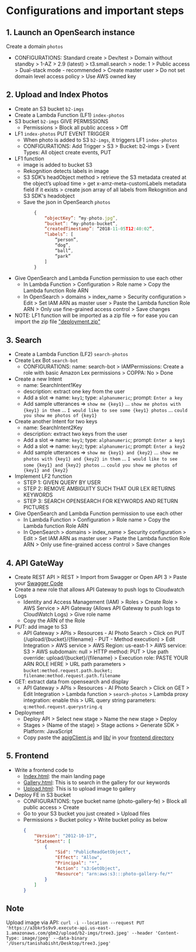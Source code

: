 # Configurations and important steps

## 1. Launch an OpenSearch instance
Create a domain `photos`
- CONFIGURATIONS: Standard create > Dev/test > Domain without standby > 1-AZ > 2.9 (latest) > t3.small.search > node: 1 > Public access > Dual-stack mode - recommended > Create master user > Do not set domain level access policy > Use AWS owned key

## 2. Upload and Index Photos
- Create an S3 bucket   `b2-imgs`
- Create a Lambda Function (LF1) `index-photos`
- S3 bucket `b2-imgs` GIVE PERMISSIONS
    - Permissions > Block all public access > Off
- LF1 `index-photos` PUT EVENT TRIGGER
    - When photo is added to S3 `b2-imgs`, it triggers LF1 `index-photos`
    - CONFIGURATIONS: Add Trigger > S3 > Bucket: b2-imgs > Event Types: All object create events, PUT
- LF1 function
    - image is added to bucket S3
    - Rekognition detects labels in image
    - S3 SDK’s headObject method > retrieve the S3 metadata created at the object’s upload time > get x-amz-meta-customLabels metadata field if it exists > create json array of all labels from Rekognition and S3 SDK's headobject
    - Save the json in OpenSearch `photos`
        ```js
            {
                “objectKey”: “my-photo.jpg”,
                “bucket”: “my-photo-bucket”,
                “createdTimestamp”: “2018-11-05T12:40:02”,
                “labels”: [
                    “person”,
                    “dog”,
                    “ball”,
                    “park”
                ]
            }
        ```
- Give OpenSearch and Lambda Function permission to use each other
    - In Lambda Function > Configuration > Role name > Copy the Lambda function Role ARN
    - In OpenSearch > domains > index_name > Security configuration > Edit > Set IAM ARN as master user > Paste the Lambda function Role ARN > Only use fine-grained access control > Save changes
- NOTE: LF1 function will be imported as a zip file -> for ease you can import the zip file ["deployment.zip"](./deployment.zip)

## 3. Search
- Create a Lambda Function (LF2) `search-photos`
- Create Lex Bot `search-bot`
    - CONFIGURATIONS: name: search-bot > IAMPermissions: Create a role with basic Amazon Lex permissions > COPPA: No > Done
- Create a new Intent 
    - name: SearchIntent1Key
    - description: extract one key from the user
    - Add a slot => name: `key1`; type: `alphanumeric`; prompt: `Enter a key`
    - Add sample utterances => `show me {key1}` ... `show me photos with {key1} in them` ... `I would like to see some {key1} photos` ... `could you show me photos of {key1}`
- Create another Intent for two keys
    - name: SearchIntent2Key
    - description: extract two keys from the user
    - Add a slot => name: `key1`; type: `alphanumeric`; prompt: `Enter a key1`
    - Add a slot => name: `key2`; type: `alphanumeric`; prompt: `Enter a key2`
    - Add sample utterances => `show me {key1} and {key2}` ... `show me photos with {key1} and {key2} in them` ... `I would like to see some {key1} and {key2} photos` ... `could you show me photos of {key1} and {key2}`
- Implement LF2 function
    - STEP 1: GIVEN QUERY BY USER
    - STEP 2: REMOVE AMBIGUITY SUCH THAT OUR LEX RETURNS KEYWORDS
    - STEP 3: SEARCH OPENSEARCH FOR KEYWORDS AND RETURN PICTURES
- Give OpenSearch and Lambda Function permission to use each other
    - In Lambda Function > Configuration > Role name > Copy the Lambda function Role ARN
    - In OpenSearch > domains > index_name > Security configuration > Edit > Set IAM ARN as master user > Paste the Lambda function Role ARN > Only use fine-grained access control > Save changes

## 4. API GateWay
- Create REST API > REST > Import from Swagger or Open API 3 > Paste your [Swagger Code](./swagger.yaml)
- Create a new role that allows API Gateway to push logs to Cloudwatch Logs
    - Identity and Access Management (IAM) > Roles > Create Role > AWS Service > API Gateway (Allows API Gateway to push logs to CloudWatch Logs) > Give role name
    - Copy the ARN of the Role
- PUT: add image to S3
    - API Gateway > APIs > Resources - AI Photo Search > Click on PUT (/upload/{bucket}/{filename} - PUT - Method execution) > Edit Integration > AWS service > AWS Region: us-east-1 > AWS service: S3 > AWS subdomain: null > HTTP method: PUT > Use path override: upload/{bucket}/{filename} > Execution role: PASTE YOUR ARN ROLE HERE > URL path parameters > `bucket:method.request.path.bucket; filename:method.request.path.filename`
- GET: extract data from opensearch and display
    - API Gateway > APIs > Resources - AI Photo Search > Click on GET > Edit Integration > Lambda function > `search-photos` > Lambda proxy integration: enable this > URL query string parameters: `q:method.request.querystring.q`
- Deployment
    - Deploy API > Select new stage > Name the new stage > Deploy
    - Stages > (Name of the stage) > Stage actions > Generate SDK > Platform: JavaScript
    - Copy paste the [apigClient.js](./frontend/apigClient.js) and [lib/](./frontend/lib/) in your [frontend directory](./frontend/)


## 5. Frontend
- Write a frontend code to
    - [Index.html](./frontend/index.html): the main landing page
    - [Gallery.html](./frontend/gallery.html): This is to search in the gallery for our keywords
    - [Upload.html](./frontend/upload.html): This is to upload image to gallery
- Deploy FE in S3 bucket
    - CONFIGURATIONS: type bucket name (photo-gallery-fe) > Block all public access > Create
    - Go to your S3 bucket you just created > Upload files
    - Permissions > Bucket policy > Write bucket policy as below
        ```json
        {
            "Version": "2012-10-17",
            "Statement": [
                {
                    "Sid": "PublicReadGetObject",
                    "Effect": "Allow",
                    "Principal": "*",
                    "Action": "s3:GetObject",
                    "Resource": "arn:aws:s3:::photo-gallery-fe/*"
                }
            ]
        }
        ```

## Note
Upload image via API: `curl -i --location --request PUT 'https://a3bkr5s9v9.execute-api.us-east-1.amazonaws.com/gbm2/upload/b2-imgs/tree3.jpeg' --header 'Content-Type: image/jpeg' --data-binary '/Users/tanishabisht/Desktop/tree3.jpeg'`